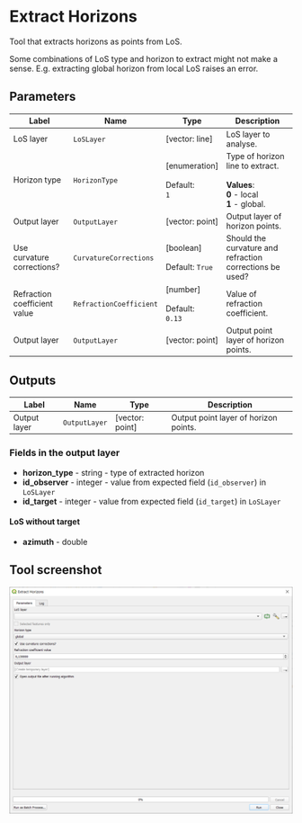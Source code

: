 # Extract Horizons

Tool that extracts horizons as points from LoS. 

Some combinations of LoS type and horizon to extract might not make a sense. E.g. extracting global horizon from local LoS raises an error.

## Parameters

| Label                        | Name                    | Type                                        | Description                                                                                       |
| ---------------------------- | ----------------------- | ------------------------------------------- | ------------------------------------------------------------------------------------------------- |
| LoS layer                    | `LoSLayer`              | [vector: line]                              | LoS layer to analyse.                                                                             |
| Horizon type                 | `HorizonType`           | [enumeration] <br/><br/> Default: <br/> `1` | Type of horizon line to extract. <br/><br/> **Values**: <br/> **0** - local <br/> **1** - global. |
| Output layer                 | `OutputLayer`           | [vector: point]                             | Output layer of horizon points.                                                                   |
| Use curvature corrections?   | `CurvatureCorrections`  | [boolean]<br/><br/>Default: `True`          | Should the curvature and refraction corrections be used?                                          |
| Refraction coefficient value | `RefractionCoefficient` | [number] <br/><br/> Default: <br/> `0.13`   | Value of refraction coefficient.                                                                  |
| Output layer                 | `OutputLayer`           | [vector: point]                             | Output point layer of horizon points.                                                             |

## Outputs

| Label        | Name          | Type            | Description                           |
| ------------ | ------------- | --------------- | ------------------------------------- |
| Output layer | `OutputLayer` | [vector: point] | Output point layer of horizon points. |

### Fields in the output layer

* __horizon_type__ - string - type of extracted horizon
* __id_observer__ - integer - value from expected field (`id_observer`) in `LoSLayer`
* __id_target__ - integer - value from expected field (`id_target`) in `LoSLayer`

#### LoS without target

* __azimuth__ - double

## Tool screenshot

![Extract Horizons](../../images/tool_extract_horizons.png)
	
